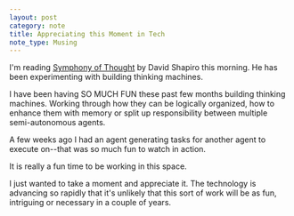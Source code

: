```yaml
---
layout: post
category: note
title: Appreciating this Moment in Tech
note_type: Musing
---
```


I'm reading [Symphony of Thought](https://raw.githubusercontent.com/daveshap/SymphonyOfThought/main/Symphony%20of%20Thought%20v3.pdf)
by David Shapiro this morning. He has been experimenting with building thinking machines.

I have been having SO MUCH FUN these past few months building thinking machines. Working through how they can be logically organized, 
how to enhance them with memory or split up responsibility between multiple semi-autonomous agents.

A few weeks ago I had an agent generating tasks for another agent to execute on--that was so much fun to watch in action.

It is really a fun time to be working in this space. 

I just wanted to take a moment and appreciate it. The technology is advancing so rapidly that it's unlikely
that this sort of work will be as fun, intriguing or necessary in a couple of years.